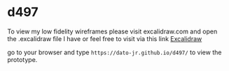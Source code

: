 # d497

To view my low fidelity wireframes please visit excalidraw.com and open the .excalidraw file I have or feel free to visit via this link [Excalidraw](https://excalidraw.com/#json=3N45qZKoemSZeFj0a1Wk3,nqLKFdPXvZFodcsNPOs_iQ)

go to your browser and type `https://dato-jr.github.io/d497/` to view the
prototype.
